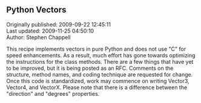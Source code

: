 ## Python Vectors  
Originally published: 2009-09-22 12:45:11  
Last updated: 2009-11-25 04:50:10  
Author: Stephen Chappell  
  
This recipe implements vectors in pure Python and does not use "C" for speed enhancements. As a result, much effort has gone towards optimizing the instructions for the class methods. There are a few things that have yet to be improved, but it is being posted as an RFC. Comments on the structure, method names, and coding technique are requested for change. Once this code is standardized, work may commence on writing Vector3, Vector4, and VectorX. Please note that there is a difference between the "direction" and "degrees" properties.